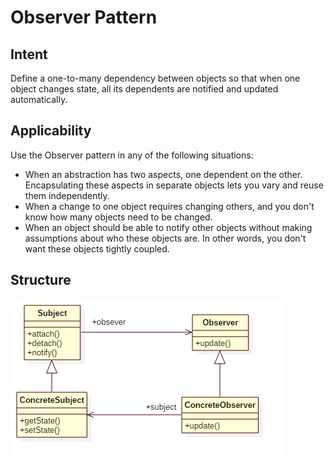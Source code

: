 
# Observer Pattern


## Intent
Define a one-to-many dependency between objects so that when one object changes
state, all its dependents are notified and updated automatically.


## Applicability
Use the Observer pattern in any of the following situations:
* When an abstraction has two aspects, one dependent on the other. Encapsulating these aspects in separate objects lets you vary and reuse them independently.
* When a change to one object requires changing others, and you don't know how many objects need to be changed.
* When an object should be able to notify other objects without making assumptions about who these objects are. In other words, you don't want these objects tightly coupled.


## Structure
![observer](./docs/images/observer.png)

